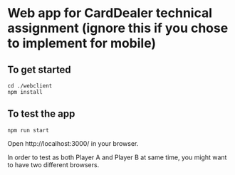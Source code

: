 # Web app for CardDealer technical assignment (ignore this if you chose to implement for mobile)

## To get started

```
cd ./webclient
npm install
```

## To test the app

```
npm run start
```

Open http://localhost:3000/ in your browser.

In order to test as both Player A and Player B at same time, you might want to have two different browsers.
